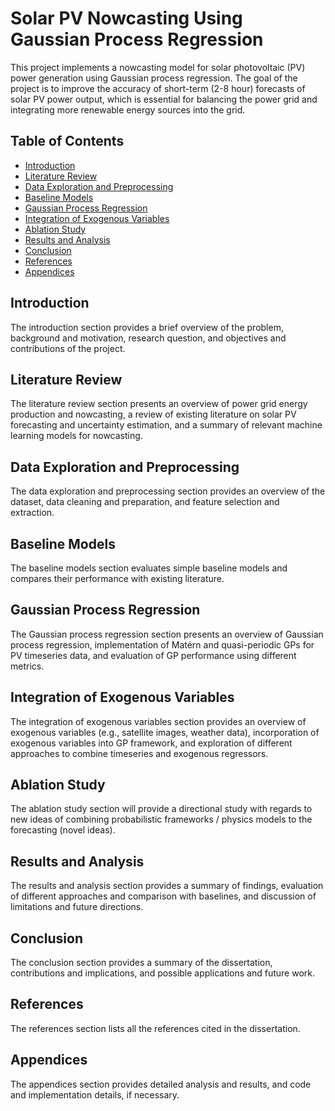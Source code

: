 # Solar PV Nowcasting Using Gaussian Process Regression

This project implements a nowcasting model for solar photovoltaic (PV) power generation using Gaussian process regression. The goal of the project is to improve the accuracy of short-term (2-8 hour) forecasts of solar PV power output, which is essential for balancing the power grid and integrating more renewable energy sources into the grid.

## Table of Contents

- [Introduction](#introduction)
- [Literature Review](#literature-review)
- [Data Exploration and Preprocessing](#data-exploration-and-preprocessing)
- [Baseline Models](#baseline-models)
- [Gaussian Process Regression](#gaussian-process-regression)
- [Integration of Exogenous Variables](#integration-of-exogenous-variables)
- [Ablation Study](#ablation-study)
- [Results and Analysis](#results-and-analysis)
- [Conclusion](#conclusion)
- [References](#references)
- [Appendices](#appendices)

## Introduction

The introduction section provides a brief overview of the problem, background and motivation, research question, and objectives and contributions of the project.

## Literature Review

The literature review section presents an overview of power grid energy production and nowcasting, a review of existing literature on solar PV forecasting and uncertainty estimation, and a summary of relevant machine learning models for nowcasting.

## Data Exploration and Preprocessing

The data exploration and preprocessing section provides an overview of the dataset, data cleaning and preparation, and feature selection and extraction.

## Baseline Models

The baseline models section evaluates simple baseline models and compares their performance with existing literature.

## Gaussian Process Regression

The Gaussian process regression section presents an overview of Gaussian process regression, implementation of Matérn and quasi-periodic GPs for PV timeseries data, and evaluation of GP performance using different metrics.

## Integration of Exogenous Variables

The integration of exogenous variables section provides an overview of exogenous variables (e.g., satellite images, weather data), incorporation of exogenous variables into GP framework, and exploration of different approaches to combine timeseries and exogenous regressors.

## Ablation Study
 
The ablation study section will provide a directional study with regards to new ideas of combining probabilistic frameworks / physics models to the forecasting (novel ideas).

## Results and Analysis

The results and analysis section provides a summary of findings, evaluation of different approaches and comparison with baselines, and discussion of limitations and future directions.

## Conclusion

The conclusion section provides a summary of the dissertation, contributions and implications, and possible applications and future work.

## References

The references section lists all the references cited in the dissertation.

## Appendices

The appendices section provides detailed analysis and results, and code and implementation details, if necessary.

